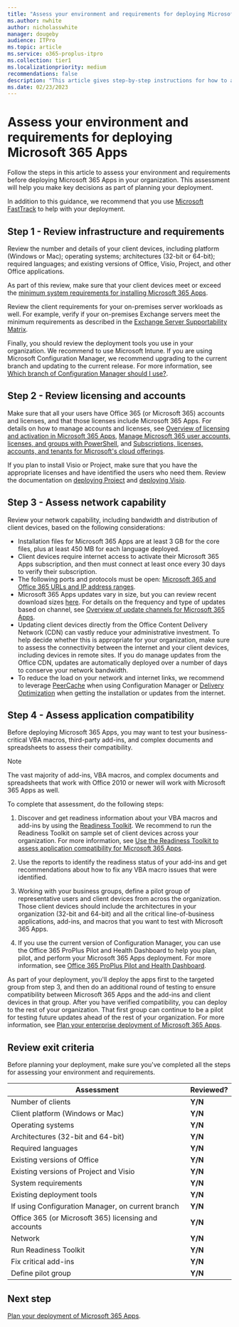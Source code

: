 ```yaml
---
title: "Assess your environment and requirements for deploying Microsoft 365 Apps"
ms.author: nwhite
author: nicholasswhite
manager: dougeby
audience: ITPro
ms.topic: article
ms.service: o365-proplus-itpro
ms.collection: tier1
ms.localizationpriority: medium
recommendations: false
description: "This article gives step-by-step instructions for how to assess your environment and requirements before deploying Microsoft 365 Apps.  The article is intended for administrators in enterprise environments working with hundreds or thousands of computers."
ms.date: 02/23/2023
---
```


# Assess your environment and requirements for deploying Microsoft 365 Apps

Follow the steps in this article to assess your environment and requirements before deploying Microsoft 365 Apps in your organization. This assessment will help you make key decisions as part of planning your deployment. 

In addition to this guidance, we recommend that you use [Microsoft FastTrack](https://fasttrack.microsoft.com/office) to help with your deployment.

## Step 1 - Review infrastructure and requirements

Review the number and details of your client devices, including platform (Windows or Mac); operating systems; architectures (32-bit or 64-bit); required languages; and existing versions of Office, Visio, Project, and other Office applications. 

As part of this review, make sure that your client devices meet or exceed the [minimum system requirements for installing Microsoft 365 Apps](https://www.microsoft.com/microsoft-365/microsoft-365-and-office-resources).

Review the client requirements for your on-premises server workloads as well. For example, verify if your on-premises Exchange servers meet the minimum requirements as described in the [Exchange Server Supportability Matrix](/exchange/plan-and-deploy/supportability-matrix?view=exchserver-2019#clients).

Finally, you should review the deployment tools you use in your organization. We recommend to use Microsoft Intune. If you are using Microsoft Configuration Manager, we recommend upgrading to the current branch and updating to the current release. For more information, see [Which branch of Configuration Manager should I use?](/mem/configmgr/core/understand/which-branch-should-i-use).

## Step 2 - Review licensing and accounts

Make sure that all your users have Office 365 (or Microsoft 365) accounts and licenses, and that those licenses include Microsoft 365 Apps. For details on how to manage accounts and licenses, see [Overview of licensing and activation in Microsoft 365 Apps](overview-licensing-activation-microsoft-365-apps.md), [Manage Microsoft 365 user accounts, licenses, and groups with PowerShell](/microsoft-365/enterprise/manage-user-accounts-and-licenses-with-microsoft-365-powershell), and [Subscriptions, licenses, accounts, and tenants for Microsoft's cloud offerings](/microsoft-365/enterprise/subscriptions-licenses-accounts-and-tenants-for-microsoft-cloud-offerings).

If you plan to install Visio or Project, make sure that you have the appropriate licenses and have identified the users who need them. Review the documentation on [deploying Project](deployment-guide-for-project.md) and [deploying Visio](deployment-guide-for-visio.md).

## Step 3 - Assess network capability

Review your network capability, including bandwidth and distribution of client devices, based on the following considerations:

- Installation files for Microsoft 365 Apps are at least 3 GB for the core files, plus at least 450 MB for each language deployed. 
- Client devices require internet access to activate their Microsoft 365 Apps subscription, and then must connect at least once every 30 days to verify their subscription. 
- The following ports and protocols must be open: [Microsoft 365 and Office 365 URLs and IP address ranges](/microsoft-365/enterprise/urls-and-ip-address-ranges).
- Microsoft 365 Apps updates vary in size, but you can review recent download sizes [here](/officeupdates/download-sizes-microsoft365-apps-updates). For details on the frequency and type of updates based on channel, see [Overview of update channels for Microsoft 365 Apps](overview-update-channels.md).  
- Updating client devices directly from the Office Content Delivery Network (CDN) can vastly reduce your administrative investment. To help decide whether this is appropriate for your organization, make sure to assess the connectivity between the internet and your client devices, including devices in remote sites. If you do manage updates from the Office CDN, updates are automatically deployed over a number of days to conserve your network bandwidth.
- To reduce the load on your network and internet links, we recommend to leverage [PeerCache](/mem/configmgr/core/plan-design/hierarchy/client-peer-cache) when using Configuration Manager or [Delivery Optimization](delivery-optimization.md) when getting the installation or updates from the internet.
 
## Step 4 - Assess application compatibility

Before deploying Microsoft 365 Apps, you may want to test your business-critical VBA macros, third-party add-ins, and complex documents and spreadsheets to assess their compatibility.

> [!NOTE]
> The vast majority of add-ins, VBA macros, and complex documents and spreadsheets that work with Office 2010 or newer will work with Microsoft 365 Apps as well. 

To complete that assessment, do the following steps:

1. Discover and get readiness information about your VBA macros and add-ins by using the [Readiness Toolkit](https://go.microsoft.com/fwlink/p/?linkid=859119). We recommend to run the Readiness Toolkit on sample set of client devices across your organization. For more information, see [Use the Readiness Toolkit to assess application compatibility for Microsoft 365 Apps](readiness-toolkit-application-compatibility-microsoft-365-apps.md). 
 
2. Use the reports to identify the readiness status of your add-ins and get recommendations about how to fix any VBA macro issues that were identified.

3. Working with your business groups, define a pilot group of representative users and client devices from across the organization. Those client devices should include the architectures in your organization (32-bit and 64-bit) and all the critical line-of-business applications, add-ins, and macros that you want to test with Microsoft 365 Apps. 

4. If you use the current version of Configuration Manager, you can use the Office 365 ProPlus Pilot and Health Dashboard to help you plan, pilot, and perform your Microsoft 365 Apps deployment. For more information, see [Office 365 ProPlus Pilot and Health Dashboard](/mem/configmgr/sum/deploy-use/office-365-dashboard#bkmk_pilot).

As part of your deployment, you'll deploy the apps first to the targeted group from step 3, and then do an additional round of testing to ensure compatibility between Microsoft 365 Apps and the add-ins and client devices in that group. After you have verified compatibility, you can deploy to the rest of your organization. That first group can continue to be a pilot for testing future updates ahead of the rest of your organization. For more information, see [Plan your enterprise deployment of Microsoft 365 Apps](plan-microsoft-365-apps.md).

## Review exit criteria 

Before planning your deployment, make sure you've completed all the steps for assessing your environment and requirements.

|Assessment         |Reviewed?            |
|-------------------|------------------|
|Number of clients                                |**Y/N**|
|Client platform (Windows or Mac)                 |**Y/N**|
|Operating systems                                |**Y/N**|
|Architectures (32-bit and 64-bit)                |**Y/N**|
|Required languages                                 |**Y/N**|
|Existing versions of Office                        |**Y/N**|
|Existing versions of Project and Visio              |**Y/N**|
|System requirements                              |**Y/N**|
|Existing deployment tools                          |**Y/N**|
|If using Configuration Manager, on current branch  |**Y/N**|
|Office 365 (or Microsoft 365) licensing and accounts                |**Y/N**|
|Network                                          |**Y/N**|
|Run Readiness Toolkit                        |**Y/N**|
|Fix critical add-ins                        |**Y/N**|
|Define pilot group                        |**Y/N**|


## Next step

[Plan your deployment of Microsoft 365 Apps](plan-microsoft-365-apps.md).
